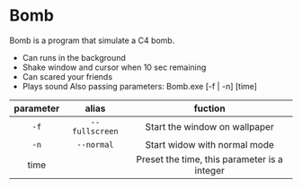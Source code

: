 # Bomb
Bomb is a program that simulate a C4 bomb.
- Can runs in the background
- Shake window and cursor when 10 sec remaining
- Can scared your friends
- Plays sound
Also passing parameters:
Bomb.exe [-f | -n] [time]

|parameter|alias|fuction|
|:---:|:---:|:---:|
|`-f`|`--fullscreen`|Start the window on wallpaper|
|`-n`|`--normal`|Start widow with normal mode|
|time||Preset the time, this parameter is a integer|